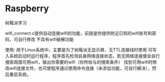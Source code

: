 # Raspberry
树莓派学习

wifi_connect.c提供自动连接wifi的功能，前提是你提供附近已知的wifi账号和密码，可自行修改
不具有wifi破解功能

使用:
    用于Linux系统中，主要是为了树莓派无显示屏、无TTL连接线时使用
    可写入系统启动时运行程序，程序首先检测自身网络连接状态，若无网络连接便会自行搜索周围可用wifi，输出你需要的wifi（你所给与的搜索条件）
    找到可用wifi时修改wifi连接文件，也可使程序通过使用命令连接（未添加功能，可自行解决），然后重启系统。
  
  
